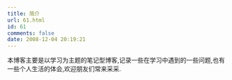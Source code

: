 ```yaml
---
title: 简介
url: 61.html
id: 61
comments: false
date: 2008-12-04 20:19:21
---
```


本博客主要是以学习为主题的笔记型博客,记录一些在学习中遇到的一些问题,也有一些个人生活的体会,欢迎朋友们常来采采.